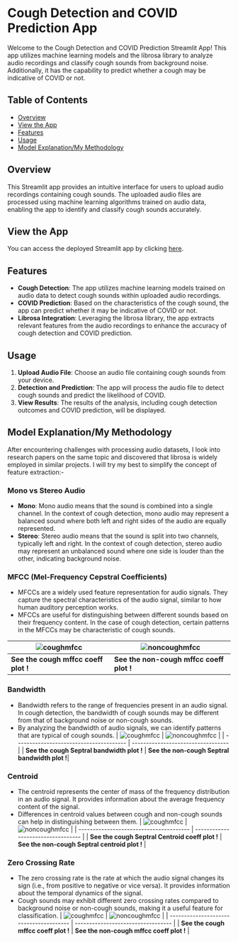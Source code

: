# Cough Detection and COVID Prediction App

Welcome to the Cough Detection and COVID Prediction Streamlit App! This app utilizes machine learning models and the librosa library to analyze audio recordings and classify cough sounds from background noise. Additionally, it has the capability to predict whether a cough may be indicative of COVID or not.

## Table of Contents

- [Overview](#overview)
- [View the App](#viewapp)
- [Features](#features)
- [Usage](#usage)
- [Model Explanation/My Methodology](#model-explanation)

## Overview

This Streamlit app provides an intuitive interface for users to upload audio recordings containing cough sounds. The uploaded audio files are processed using machine learning algorithms trained on audio data, enabling the app to identify and classify cough sounds accurately.

## View the App

You can access the deployed Streamlit app by clicking [here](https://cough-covid-detection-5kkk4sneha22t.streamlit.app).


## Features

- **Cough Detection**: The app utilizes machine learning models trained on audio data to detect cough sounds within uploaded audio recordings.
- **COVID Prediction**: Based on the characteristics of the cough sound, the app can predict whether it may be indicative of COVID or not.
- **Librosa Integration**: Leveraging the librosa library, the app extracts relevant features from the audio recordings to enhance the accuracy of cough detection and COVID prediction.

## Usage

1. **Upload Audio File**: Choose an audio file containing cough sounds from your device.
2. **Detection and Prediction**: The app will process the audio file to detect cough sounds and predict the likelihood of COVID.
3. **View Results**: The results of the analysis, including cough detection outcomes and COVID prediction, will be displayed.

## Model Explanation/My Methodology
After encountering challenges with processing audio datasets, I look into research papers on the same topic and discovered that librosa is widely employed in similar projects. I will try my best to simplify the concept of feature extraction:-

### Mono vs Stereo Audio

- **Mono**: Mono audio means that the sound is combined into a single channel. In the context of cough detection, mono audio may represent a balanced sound where both left and right sides of the audio are equally represented.
- **Stereo**: Stereo audio means that the sound is split into two channels, typically left and right. In the context of cough detection, stereo audio may represent an unbalanced sound where one side is louder than the other, indicating background noise.

### MFCC (Mel-Frequency Cepstral Coefficients)

- MFCCs are a widely used feature representation for audio signals. They capture the spectral characteristics of the audio signal, similar to how human auditory perception works.
- MFCCs are useful for distinguishing between different sounds based on their frequency content. In the case of cough detection, certain patterns in the MFCCs may be characteristic of cough sounds.

| ![coughmfcc](ss/cmffcc.png)                   | ![noncoughmfcc](ss/nmfcc.png)            |
| ---------------------------------------       | ----------------------------------       | 
| **See the cough mffcc coeff plot !**          | **See the non-cough mffcc coeff plot !** | 
### Bandwidth

- Bandwidth refers to the range of frequencies present in an audio signal. In cough detection, the bandwidth of cough sounds may be different from that of background noise or non-cough sounds.
- By analyzing the bandwidth of audio signals, we can identify patterns that are typical of cough sounds.
| ![coughmfcc](ss/cbandwidth.png)            | ![noncoughmfcc](ss/nbandwidth.png)            |
| ---------------------------------------    | ----------------------------------            | 
| **See the cough Septral bandwidth plot !** | **See the non-cough Septral bandwidth plot !**| 
### Centroid

- The centroid represents the center of mass of the frequency distribution in an audio signal. It provides information about the average frequency content of the signal.
- Differences in centroid values between cough and non-cough sounds can help in distinguishing between them.
| ![coughmfcc](ss/ccentroid.png)                              | ![noncoughmfcc](ss/ncentroid.png)                 |
| ---------------------------------------                     | ----------------------------------                | 
| **See the cough Septral Centroid coeff plot !**             | **See the non-cough Septral centroid plot !**     | 
### Zero Crossing Rate

- The zero crossing rate is the rate at which the audio signal changes its sign (i.e., from positive to negative or vice versa). It provides information about the temporal dynamics of the signal.
- Cough sounds may exhibit different zero crossing rates compared to background noise or non-cough sounds, making it a useful feature for classification.
| ![coughmfcc](ss/cmffcc.png)                   | ![noncoughmfcc](ss/nmfcc.png)            |
| ---------------------------------------       | ----------------------------------       | 
| **See the cough mffcc coeff plot !**          | **See the non-cough mffcc coeff plot !** | 



